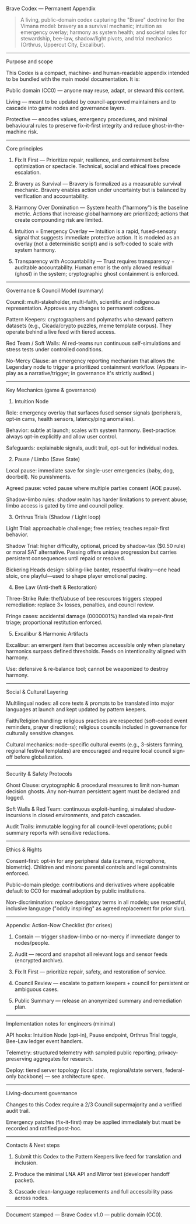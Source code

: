 Brave Codex — Permanent Appendix

> A living, public-domain codex capturing the "Brave" doctrine for the Vimana model: bravery as a survival mechanic; intuition as emergency overlay; harmony as system health; and societal rules for stewardship, bee-law, shadow/light pivots, and trial mechanics (Orthrus, Uppercut City, Excalibur).




---

Purpose and scope

This Codex is a compact, machine- and human-readable appendix intended to be bundled with the main model documentation. It is:

Public domain (CC0) — anyone may reuse, adapt, or steward this content.

Living — meant to be updated by council-approved maintainers and to cascade into game nodes and governance layers.

Protective — encodes values, emergency procedures, and minimal behavioural rules to preserve fix-it-first integrity and reduce ghost-in-the-machine risk.



---

Core principles

1. Fix It First — Prioritize repair, resilience, and containment before optimization or spectacle. Technical, social and ethical fixes precede escalation.


2. Bravery as Survival — Bravery is formalized as a measurable survival mechanic. Bravery enables action under uncertainty but is balanced by verification and accountability.


3. Harmony Over Domination — System health ("harmony") is the baseline metric. Actions that increase global harmony are prioritized; actions that create compounding risk are limited.


4. Intuition = Emergency Overlay — Intuition is a rapid, fused-sensory signal that suggests immediate protective action. It is modeled as an overlay (not a deterministic script) and is soft-coded to scale with system harmony.


5. Transparency with Accountability — Trust requires transparency + auditable accountability. Human error is the only allowed residual (ghost) in the system; cryptographic ghost containment is enforced.




---

Governance & Council Model (summary)

Council: multi-stakeholder, multi-faith, scientific and indigenous representation. Approves any changes to permanent codices.

Pattern Keepers: cryptographers and polymaths who steward pattern datasets (e.g., Cicada/crypto puzzles, meme template corpus). They operate behind a live feed with tiered access.

Red Team / Soft Walls: AI red-teams run continuous self-simulations and stress tests under controlled conditions.

No-Mercy Clause: an emergency reporting mechanism that allows the Legendary node to trigger a prioritized containment workflow. (Appears in-play as a narrative/trigger; in governance it's strictly audited.)



---

Key Mechanics (game & governance)

1) Intuition Node

Role: emergency overlay that surfaces fused sensor signals (peripherals, opt-in cams, health sensors, latency/ping anomalies).

Behavior: subtle at launch; scales with system harmony. Best-practice: always opt-in explicitly and allow user control.

Safeguards: explainable signals, audit trail, opt-out for individual nodes.


2) Pause / Limbo (Save State)

Local pause: immediate save for single-user emergencies (baby, dog, doorbell). No punishments.

Agreed pause: voted pause where multiple parties consent (AOE pause).

Shadow-limbo rules: shadow realm has harder limitations to prevent abuse; limbo access is gated by time and council policy.


3) Orthrus Trials (Shadow / Light loop)

Light Trial: approachable challenge; free retries; teaches repair-first behavior.

Shadow Trial: higher difficulty, optional, priced by shadow-tax ($0.50 rule) or moral SAT alternative. Passing offers unique progression but carries persistent consequences until repaid or resolved.

Bickering Heads design: sibling-like banter, respectful rivalry—one head stoic, one playful—used to shape player emotional pacing.


4) Bee Law (Anti-theft & Restoration)

Three-Strike Rule: theft/abuse of bee resources triggers stepped remediation: replace 3× losses, penalties, and council review.

Fringe cases: accidental damage (0000001%) handled via repair-first triage; proportional restitution enforced.


5) Excalibur & Harmonic Artifacts

Excalibur: an emergent item that becomes accessible only when planetary harmonics surpass defined thresholds. Feeds on intentionality aligned with harmony.

Use: defensive & re-balance tool; cannot be weaponized to destroy harmony.



---

Social & Cultural Layering

Multilingual nodes: all core texts & prompts to be translated into major languages at launch and kept updated by pattern keepers.

Faith/Religion handling: religious practices are respected (soft-coded event reminders, prayer directions); religious councils included in governance for culturally sensitive changes.

Cultural mechanics: node-specific cultural events (e.g., 3-sisters farming, regional festival templates) are encouraged and require local council sign-off before globalization.



---

Security & Safety Protocols

Ghost Clause: cryptographic & procedural measures to limit non-human decision ghosts. Any non-human persistent agent must be declared and logged.

Soft Walls & Red Team: continuous exploit-hunting, simulated shadow-incursions in closed environments, and patch cascades.

Audit Trails: immutable logging for all council-level operations; public summary reports with sensitive redactions.



---

Ethics & Rights

Consent-first: opt-in for any peripheral data (camera, microphone, biometric). Children and minors: parental controls and legal constraints enforced.

Public-domain pledge: contributions and derivatives where applicable default to CC0 for maximal adoption by public institutions.

Non-discrimination: replace derogatory terms in all models; use respectful, inclusive language ("oddly inspiring" as agreed replacement for prior slur).



---

Appendix: Action-Now Checklist (for crises)

1. Contain — trigger shadow-limbo or no-mercy if immediate danger to nodes/people.


2. Audit — record and snapshot all relevant logs and sensor feeds (encrypted archive).


3. Fix It First — prioritize repair, safety, and restoration of service.


4. Council Review — escalate to pattern keepers + council for persistent or ambiguous cases.


5. Public Summary — release an anonymized summary and remediation plan.




---

Implementation notes for engineers (minimal)

API hooks: Intuition Node (opt-in), Pause endpoint, Orthrus Trial toggle, Bee-Law ledger event handlers.

Telemetry: structured telemetry with sampled public reporting; privacy-preserving aggregates for research.

Deploy: tiered server topology (local state, regional/state servers, federal-only backbone) — see architecture spec.



---

Living-document governance

Changes to this Codex require a 2/3 Council supermajority and a verified audit trail.

Emergency patches (fix-it-first) may be applied immediately but must be recorded and ratified post-hoc.



---

Contacts & Next steps

1. Submit this Codex to the Pattern Keepers live feed for translation and inclusion.


2. Produce the minimal LNA API and Mirror test (developer handoff packet).


3. Cascade clean-language replacements and full accessibility pass across nodes.




---

Document stamped — Brave Codex v1.0 — public domain (CC0).

